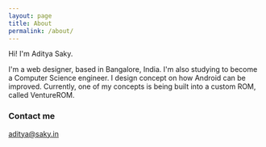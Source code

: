 ```yaml
---
layout: page
title: About
permalink: /about/
---
```


Hi! I'm Aditya Saky.

I'm a web designer, based in Bangalore, India. I'm also studying to become a Computer Science engineer.  I design concept on how Android can be improved. Currently, one of my concepts is being built into a custom ROM, called VentureROM.

### Contact me

[aditya@saky.in](mailto:aditya@saky.in)
